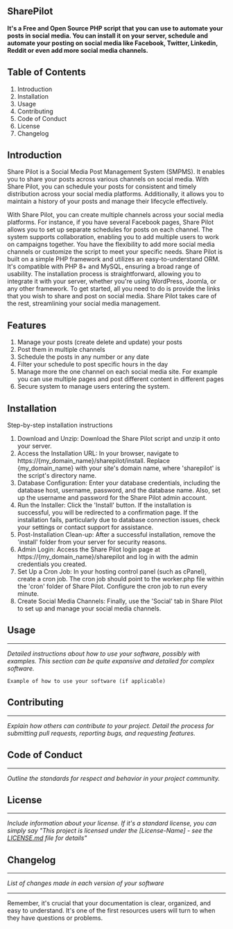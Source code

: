 SharePilot
---
**It's a Free and Open Source PHP script that you can use to automate your posts in social media. 
You can install it on your server, schedule and automate your posting on social media like
Facebook, Twitter, Linkedin, Reddit or even add more social media channels.**


Table of Contents
---

1. Introduction
2. Installation
3. Usage
4. Contributing
5. Code of Conduct
6. License
7. Changelog

Introduction
---
Share Pilot is a Social Media Post Management System (SMPMS). It enables you to share your posts across various channels on social media. With Share Pilot, you can schedule your posts for consistent and timely distribution across your social media platforms. Additionally, it allows you to maintain a history of your posts and manage their lifecycle effectively.

With Share Pilot, you can create multiple channels across your social media platforms. For instance, if you have several Facebook pages, Share Pilot allows you to set up separate schedules for posts on each channel. The system supports collaboration, enabling you to add multiple users to work on campaigns together.
You have the flexibility to add more social media channels or customize the script to meet your specific needs. Share Pilot is built on a simple PHP framework and utilizes an easy-to-understand ORM. It's compatible with PHP 8+ and MySQL, ensuring a broad range of usability. The installation process is straightforward, allowing you to integrate it with your server, whether you're using WordPress, Joomla, or any other framework.
To get started, all you need to do is provide the links that you wish to share and post on social media. Share Pilot takes care of the rest, streamlining your social media management. 

Features
--
1. Manage your posts (create delete and update) your posts
2. Post them in multiple channels
3. Schedule the posts in any number or any date
4. Filter your schedule to post specific hours in the day
5. Manage more the one channel on each social media site. For example you can use multiple pages and post different content in different pages
6. Secure system to manage users entering the system.

Installation
---

Step-by-step installation instructions

1. Download and Unzip: Download the Share Pilot script and unzip it onto your server.
2. Access the Installation URL: In your browser, navigate to https://{my_domain_name}/sharepilot/install. Replace {my_domain_name} with your site's domain name, where 'sharepilot' is the script's directory name.
3. Database Configuration: Enter your database credentials, including the database host, username, password, and the database name. Also, set up the username and password for the Share Pilot admin account.
4. Run the Installer: Click the 'Install' button. If the installation is successful, you will be redirected to a confirmation page. If the installation fails, particularly due to database connection issues, check your settings or contact support for assistance.
5. Post-Installation Clean-up: After a successful installation, remove the 'install' folder from your server for security reasons.
6. Admin Login: Access the Share Pilot login page at https://{my_domain_name}/sharepilot and log in with the admin credentials you created.
7. Set Up a Cron Job: In your hosting control panel (such as cPanel), create a cron job. The cron job should point to the worker.php file within the 'cron' folder of Share Pilot. Configure the cron job to run every minute.
8. Create Social Media Channels: Finally, use the 'Social' tab in Share Pilot to set up and manage your social media channels.
## Usage
---

*Detailed instructions about how to use your software, possibly with examples. This section can be quite expansive and detailed for complex software.*

```
Example of how to use your software (if applicable)
```

## Contributing
---

*Explain how others can contribute to your project. Detail the process for submitting pull requests, reporting bugs, and requesting features.*

## Code of Conduct
---

*Outline the standards for respect and behavior in your project community.*

## License
---

*Include information about your license. If it's a standard license, you can simply say "This project is licensed under the [License-Name] - see the [LICENSE.md](LINK) file for details"*

## Changelog
---

*List of changes made in each version of your software*

---
Remember, it's crucial that your documentation is clear, organized, and easy to understand. It's one of the first resources users will turn to when they have questions or problems.

